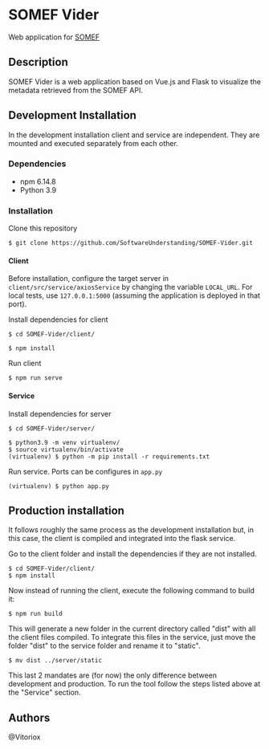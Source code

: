 # SOMEF Vider
Web application for [SOMEF](https://github.com/KnowledgeCaptureAndDiscovery/somef)

## Description
SOMEF Vider is a web application based on Vue.js and Flask to visualize the metadata retrieved from the
SOMEF API.


## Development Installation
In the development installation client and service are independent. They are mounted and executed separately
from each other.

### Dependencies

* npm 6.14.8
* Python 3.9

### Installation

Clone this repository
```
$ git clone https://github.com/SoftwareUnderstanding/SOMEF-Vider.git      
```

#### Client

Before installation, configure the target server in `client/src/service/axiosService` by changing the variable `LOCAL_URL`. For local tests, use `127.0.0.1:5000` (assuming the application is deployed in that port).

Install dependencies for client
```
$ cd SOMEF-Vider/client/
```
```
$ npm install
```
Run client
```
$ npm run serve
```

#### Service
Install dependencies for server
```
$ cd SOMEF-Vider/server/
```
```
$ python3.9 -m venv virtualenv/
$ source virtualenv/bin/activate 
(virtualenv) $ python -m pip install -r requirements.txt
```
Run service. Ports can be configures in `app.py`
```
(virtualenv) $ python app.py
```

## Production installation
It follows roughly the same process as the development installation but, in this case, the client is compiled and
integrated into the flask service.

Go to the client folder and install the dependencies if they are not installed.

```
$ cd SOMEF-Vider/client/
$ npm install
```
Now instead of running the client, execute the following command to build it:
```
$ npm run build
```
This will generate a new folder in the current directory called "dist" with all the client files compiled.
To integrate this files in the service, just move the folder "dist" to the service folder and rename it to "static".
```
$ mv dist ../server/static
```
This last 2 mandates are (for now) the only difference between development and production. To run the tool
follow the steps listed above at the "Service" section.

## Authors
@Vitoriox
